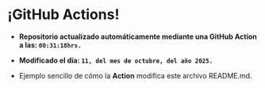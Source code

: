 # ¡GitHub Actions!
* **Repositorio actualizado automáticamente mediante una GitHub Action a las: `00:31:18hrs.`**
* **Modificado el día: `11, del mes de octubre, del año 2025.`**

* Ejemplo sencillo de cómo la **Action** modifica este archivo README.md.
